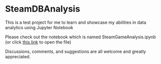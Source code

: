 # SteamDBAnalysis

This is a test project for me to learn and showcase my abilities in data analytics using Jupyter Notebook

Please check out the notebook which is named SteamGameAnalysis.ipynb (or click [this link](SteamGameAnalysis.ipynb) to open the file)

Discussions, comments, and suggestions are all welcome and greatly appreciated.
